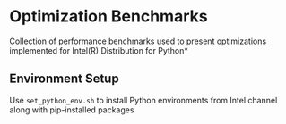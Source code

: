 # Optimization Benchmarks
Collection of performance benchmarks used to present optimizations implemented for Intel(R) Distribution for Python*

## Environment Setup
Use `set_python_env.sh` to install Python environments from Intel channel along with pip-installed packages
